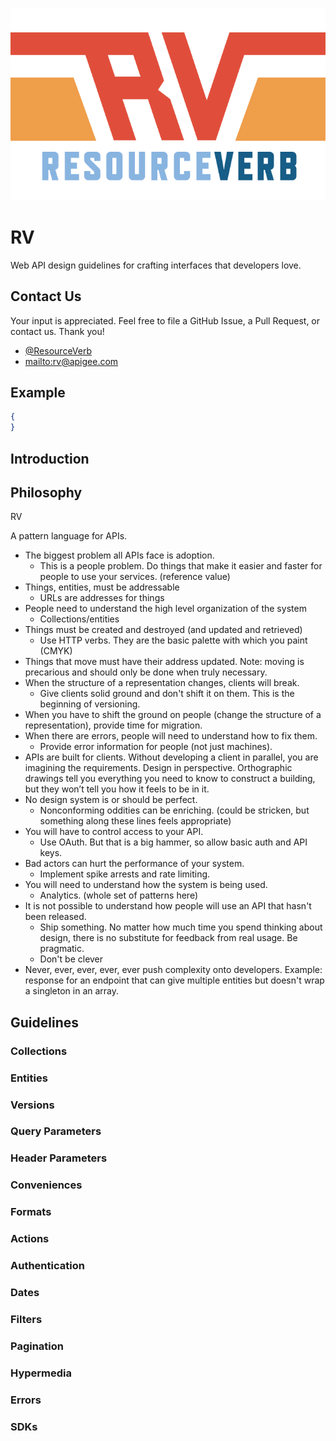 ![RV](/images/rv.png?raw=true)

# RV


Web API design guidelines for crafting interfaces that developers love.


## Contact Us

Your input is appreciated. Feel free to file a GitHub Issue, a Pull Request, or contact us. Thank you!

- [@ResourceVerb](https://twitter.com/resourceverb)
- <mailto:rv@apigee.com>


## Example

```json
{
}
```

## Introduction

## Philosophy

RV 

A pattern language for APIs. 

* The biggest problem all APIs face is adoption.
  * This is a people problem. Do things that make it easier and faster for people to use your services. (reference value)
* Things, entities, must be addressable
  * URLs are addresses for things
* People need to understand the high level organization of the system
  * Collections/entities
* Things must be created and destroyed (and updated and retrieved)
  * Use HTTP verbs. They are the basic palette with which you paint (CMYK)
* Things that move must have their address updated. Note: moving is precarious and should only be done when truly necessary.
* When the structure of a representation changes, clients will break.
  * Give clients solid ground and don't shift it on them. This is the beginning of versioning.
* When you have to shift the ground on people (change the structure of a representation), provide time for migration.
* When there are errors, people will need to understand how to fix them.
  * Provide error information for people (not just machines).
* APIs are built for clients. Without developing a client in parallel, you are imagining the requirements. Design in perspective. Orthographic drawings tell you everything you need to know to construct a building, but they won’t tell you how it feels to be in it.
* No design system is or should be perfect. 
  * Nonconforming oddities can be enriching. (could be stricken, but something along these lines feels appropriate)
* You will have to control access to your API.
  * Use OAuth. But that is a big hammer, so allow basic auth and API keys.
* Bad actors can hurt the performance of your system.
  * Implement spike arrests and rate limiting.
* You will need to understand how the system is being used. 
  * Analytics. (whole set of patterns here)
* It is not possible to understand how people will use an API that hasn't been released.
  * Ship something. No matter how much time you spend thinking about design, there is no substitute for feedback from real usage. Be pragmatic.
  * Don't be clever
* Never, ever, ever, ever, ever push complexity onto developers. Example: response for an endpoint that can give multiple entities but doesn't wrap a singleton in an array.

## Guidelines

### Collections

### Entities

### Versions

### Query Parameters

### Header Parameters

### Conveniences

### Formats

### Actions

### Authentication

### Dates

### Filters

### Pagination

### Hypermedia

### Errors

### SDKs